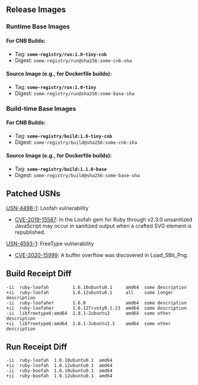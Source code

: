 ## Release Images

### Runtime Base Images

#### For CNB Builds:
- Tag: **`some-registry/run:1.0-tiny-cnb`**
- Digest: `some-registry/run@sha256:some-cnb-sha`

#### Source Image (e.g., for Dockerfile builds):
- Tag: **`some-registry/run:1.0-tiny`**
- Digest: `some-registry/run@sha256:some-base-sha`

### Build-time Base Images

#### For CNB Builds:
- Tag: **`some-registry/build:1.0-tiny-cnb`**
- Digest: `some-registry/build@sha256:some-cnb-sha`

#### Source Image (e.g., for Dockerfile builds):
- Tag: **`some-registry/build:1.1.0-base`**
- Digest: `some-registry/build@sha256:some-base-sha`
## Patched USNs
[USN-4498-1](https://ubuntu.com/security/notices/USN-4498-1):  Loofah vulnerability
* [CVE-2019-15587](https://people.canonical.com/~ubuntu-security/cve/CVE-2019-15587): In the Loofah gem for Ruby through v2.3.0 unsanitized JavaScript may occur in sanitized output when a crafted SVG element is republished.

[USN-4593-1](https://ubuntu.com/security/notices/USN-4593-1):  FreeType vulnerability
* [CVE-2020-15999](https://people.canonical.com/~ubuntu-security/cve/CVE-2020-15999): A buffer overflow was discovered in Load_SBit_Png.

## Build Receipt Diff
```
-ii  ruby-loofah         1.6.10ubuntu0.1     amd64  some description
+ii  ruby-loofah         1.6.12ubuntu0.1     all    some longer description
-ii  ruby-loofaher       1.6.0               amd64  some description
+ii  ruby-loofaher       1.6.12Trusty0.1.23  amd64  some description
-ii  libfreetype6:amd64  2.8.1-2ubuntu2      amd64  some other description
+ii  libfreetype6:amd64  2.8.1-2ubuntu2.1    amd64  some other description
```
## Run Receipt Diff
```
-ii  ruby-loofah  1.6.10ubuntu0.1  amd64
+ii  ruby-loofah  1.6.12ubuntu0.1  amd64
-ii  ruby-boofah  1.6.10ubuntu0.1  amd64
+ii  ruby-boofah  1.6.12ubuntu0.1  amd64
```
